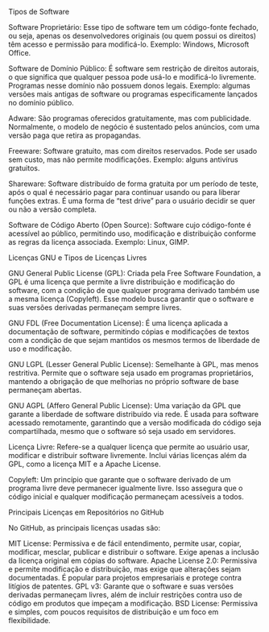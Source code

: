 Tipos de Software

Software Proprietário: Esse tipo de software tem um código-fonte fechado, ou seja, apenas os desenvolvedores originais (ou quem possui os direitos) têm acesso e permissão para modificá-lo. Exemplo: Windows, Microsoft Office.

Software de Domínio Público: É software sem restrição de direitos autorais, o que significa que qualquer pessoa pode usá-lo e modificá-lo livremente. Programas nesse domínio não possuem donos legais. Exemplo: algumas versões mais antigas de software ou programas especificamente lançados no domínio público.

Adware: São programas oferecidos gratuitamente, mas com publicidade. Normalmente, o modelo de negócio é sustentado pelos anúncios, com uma versão paga que retira as propagandas.

Freeware: Software gratuito, mas com direitos reservados. Pode ser usado sem custo, mas não permite modificações. Exemplo: alguns antivírus gratuitos.

Shareware: Software distribuído de forma gratuita por um período de teste, após o qual é necessário pagar para continuar usando ou para liberar funções extras. É uma forma de “test drive” para o usuário decidir se quer ou não a versão completa.

Software de Código Aberto (Open Source): Software cujo código-fonte é acessível ao público, permitindo uso, modificação e distribuição conforme as regras da licença associada. Exemplo: Linux, GIMP.

Licenças GNU e Tipos de Licenças Livres

GNU General Public License (GPL): Criada pela Free Software Foundation, a GPL é uma licença que permite a livre distribuição e modificação do software, com a condição de que qualquer programa derivado também use a mesma licença (Copyleft). Esse modelo busca garantir que o software e suas versões derivadas permaneçam sempre livres.

GNU FDL (Free Documentation License): É uma licença aplicada a documentação de software, permitindo cópias e modificações de textos com a condição de que sejam mantidos os mesmos termos de liberdade de uso e modificação.

GNU LGPL (Lesser General Public License): Semelhante à GPL, mas menos restritiva. Permite que o software seja usado em programas proprietários, mantendo a obrigação de que melhorias no próprio software de base permaneçam abertas.

GNU AGPL (Affero General Public License): Uma variação da GPL que garante a liberdade de software distribuído via rede. É usada para software acessado remotamente, garantindo que a versão modificada do código seja compartilhada, mesmo que o software só seja usado em servidores.

Licença Livre: Refere-se a qualquer licença que permite ao usuário usar, modificar e distribuir software livremente. Inclui várias licenças além da GPL, como a licença MIT e a Apache License.

Copyleft: Um princípio que garante que o software derivado de um programa livre deve permanecer igualmente livre. Isso assegura que o código inicial e qualquer modificação permaneçam acessíveis a todos.

Principais Licenças em Repositórios no GitHub

No GitHub, as principais licenças usadas são:

MIT License: Permissiva e de fácil entendimento, permite usar, copiar, modificar, mesclar, publicar e distribuir o software. Exige apenas a inclusão da licença original em cópias do software.
Apache License 2.0: Permissiva e permite modificação e distribuição, mas exige que alterações sejam documentadas. É popular para projetos empresariais e protege contra litígios de patentes.
GPL v3: Garante que o software e suas versões derivadas permaneçam livres, além de incluir restrições contra uso de código em produtos que impeçam a modificação.
BSD License: Permissiva e simples, com poucos requisitos de distribuição e um foco em flexibilidade.
